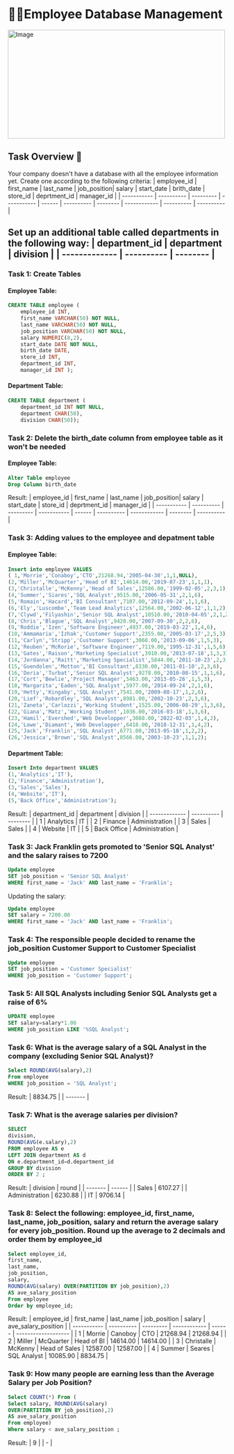 # 🕵️‍♀️Employee Database Management
<img src="https://github.com/AlexisShagyo/fuzzy-octo-computing-machine/blob/main/employee-benefit-expenses.jpg" alt="Image" width="500" height="250">

## Task Overview 📃

Your company doesn't have a database with all the employee information yet. Create one according to the following criteria:
| employee_id | first_name | last_name | job_position| salary | start_date | brith_date | store_id | deprtment_id | manager_id | 
| ----------- | ---------- | --------- | ----------- | ------ | ---------- | -------- | ------------ | ---------- | ---------- |

Set up an additional table called departments in the following way:
| department_id | department | division | 
| ------------- | ---------- | -------- |
---

### Task 1: Create Tables

#### Employee Table:
```sql
CREATE TABLE employee (
    employee_id INT,
    first_name VARCHAR(50) NOT NULL,
    last_name VARCHAR(50) NOT NULL,
    job_position VARCHAR(50) NOT NULL,
    salary NUMERIC(8,2),
    start_date DATE NOT NULL,
    birth_date DATE,
    store_id INT,
    department_id INT,
    manager_id INT );
```
#### Department Table:
```sql
CREATE TABLE department (
    department_id INT NOT NULL,
    department CHAR(50),
    division CHAR(50));
```

### Task 2: Delete the birth_date column from employee table as it won't be needed 
#### Employee Table: 
```sql
Alter Table employee
Drop Column birth_date
```
Result:
| employee_id | first_name | last_name | job_position| salary | start_date | store_id | deprtment_id | manager_id | 
| ----------- | ---------- | --------- | ----------- | ------ | ---------- | ------------ | -------- | ---------- |
### Task 3: Adding values to the employee and depatment table
#### Employee Table:
```sql
Insert into employee VALUES
( 1,'Morrie','Conaboy','CTO',21268.94,'2005-04-30',1,1,NULL),
(2,'Miller','McQuarter','Head of BI',14614.00,'2019-07-23',1,1,1),
(3,'Christalle','McKenny','Head of Sales',12586.00,'1999-02-05',2,3,1),
(4,'Summer','Siares','SQL Analyst',9515.00,'2006-05-31',2,1,6),
(5,'Romain','Hacard','BI Consultant',7107.00,'2012-09-24',1,1,6),
(6,'Ely','Luscombe','Team Lead Analytics',12564.00,'2002-06-12',1,1,2),
(7,'Clywd','Filyashin','Senior SQL Analyst',10510.00,'2010-04-05',2,1,2),
(8,'Chris','Blague','SQL Analyst',9428.00,'2007-09-30',2,2,6),
(9,'Roddie','Izen','Software Engineer',4937.00,'2019-03-22',1,4,6),
(10,'Ammamaria','Izhak','Customer Support',2355.00,'2005-03-17',2,5,3),
(11,'Carlyn','Stripp','Customer Support',3060.00,'2013-09-06',1,5,3),
(12,'Reuben','McRorie','Software Engineer',7119.00,'1995-12-31',1,5,6),
(13,'Gates','Raison','Marketing Specialist',3910.00,'2013-07-18',1,3,3),
(14,'Jordanna','Raitt','Marketing Specialist',5844.00,'2011-10-23',2,3,3),
(15,'Guendolen','Motton','BI Consultant',8330.00,'2011-01-10',2,3,6),
(16,'Doria','Turbat','Senior SQL Analyst',9278.00,'2010-08-15',1,1,6),
(17,'Cort','Bewlie','Project Manager',5463.00,'2013-05-26',1,5,3),
(18,'Margarita','Eaden','SQL Analyst',5977.00,'2014-09-24',2,1,6),
(19,'Hetty','Kingaby','SQL Analyst',7541.00,'2009-08-17',1,2,6),
(20,'Lief','Robardley','SQL Analyst',8981.00,'2002-10-23',2,3,6),
(21,'Zaneta','Carlozzi','Working Student',1525.00,'2006-08-29',1,3,6),
(22,'Giana','Matz','Working Student',1036.00,'2016-03-18',1,3,6),
(23,'Hamil','Evershed','Web Developper',3088.00,'2022-02-03',1,4,2),
(24,'Lowe','Diamant','Web Developper',6418.00,'2018-12-31',1,4,2),
(25,'Jack','Franklin','SQL Analyst',6771.00,'2013-05-18',1,2,2),
(26,'Jessica','Brown','SQL Analyst',8566.00,'2003-10-23',1,1,2);
```

#### Department Table:
```sql
Insert Into department VALUES
(1,'Analytics','IT'),
(2,'Finance','Administration'),
(3,'Sales','Sales'),
(4,'Website','IT'),
(5,'Back Office','Administration');
```
Result:
| department_id | department | division | 
| ------------- | ---------- | -------- |
|             1 | Analytics  | IT       | 
|             2 | Finance    | Administration | 
|             3 | Sales      | Sales    | 
|             4 | Website    | IT       | 
|             5 | Back Office | Administration | 

### Task 3: Jack Franklin gets promoted to 'Senior SQL Analyst' and the salary raises to 7200
```sql
Update employee 
SET job_position = 'Senior SQL Analyst'
WHERE first_name = 'Jack' AND last_name = 'Franklin';
```
Updating the salary:
```sql
Update employee
SET salary = 7200.00
WHERE first_name = 'Jack' AND last_name = 'Franklin';
```

### Task 4: The responsible people decided to rename the job_position Customer Support to Customer Specialist
```sql
Update employee
SET job_position = 'Customer Specialist'
WHERE job_position = 'Customer Support';
```

### Task 5: All SQL Analysts including Senior SQL Analysts get a raise of 6%
```sql
UPDATE employee
SET salary=salary*1.06
WHERE job_position LIKE '%SQL Analyst';
```

### Task 6: What is the average salary of a SQL Analyst in the company (excluding Senior SQL Analyst)?
```sql
Select ROUND(AVG(salary),2) 
From employee
WHERE job_position = 'SQL Analyst';
```
Result:
| 8834.75 | 
| ------- | 
### Task 7: What is the average salaries per division?
```sql
SELECT 
division,
ROUND(AVG(e.salary),2)
FROM employee AS e
LEFT JOIN department AS d 
ON e.department_id=d.department_id
GROUP BY division
ORDER BY 2 ;
```
Result:
| division | round |
| ------- | ------ | 
| Sales | 6107.27 |
| Administration | 6230.88 |
| IT | 9706.14 |

### Task 8: Select the following: employee_id, first_name, last_name, job_position, salary and return the average salary for every job_position. Round up the average to 2 decimals and order them by employee_id
```sql
Select employee_id, 
first_name, 
last_name, 
job_position, 
salary, 
ROUND(AVG(salary) OVER(PARTITION BY job_position),2) 
AS ave_salary_position
From employee
Order by employee_id;
```
Result:
| employee_id | first_name | last_name | job_position | salary | ave_salary_position | 
| ----------- | ---------- | --------- | ------------ | ------ | ------------------- |
|           1 | Morrie     | Canoboy   |  CTO         | 21268.94 | 21268.94 | 
|           2 | Miller     | McQuarter |  Head of BI  | 14614.00 | 14614.00 | 
|           3 | Christalle | McKenny   | Head of Sales | 12587.00 | 12587.00 | 
|           4 | Summer     | Seares    |  SQL Analyst | 10085.90 | 8834.75 | 

### Task 9: How many people are earning less than the Average Salary per Job Position?
```sql
Select COUNT(*) From ( 
Select salary, ROUND(AVG(salary) 
OVER(PARTITION BY job_position),2) 
AS ave_salary_position
From employee)
Where salary < ave_salary_position ;
```
Result:
| 9 | 
| - |
